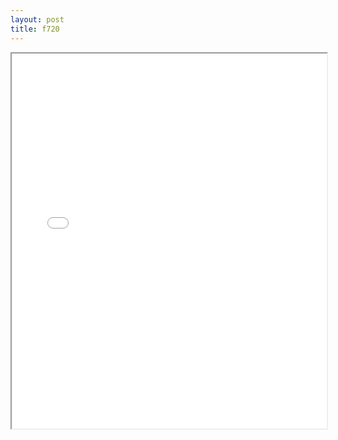```yaml
---
layout: post
title: f720
---
```


<div class="pdf-container">
<iframe src="ea/assets/pdfs/f720.pdf" height="600" width="100%" allowFullScreen="true"></iframe>
</div>

